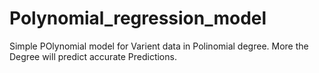 # Polynomial_regression_model
Simple POlynomial model for Varient data in Polinomial degree. More the Degree will predict accurate Predictions.
